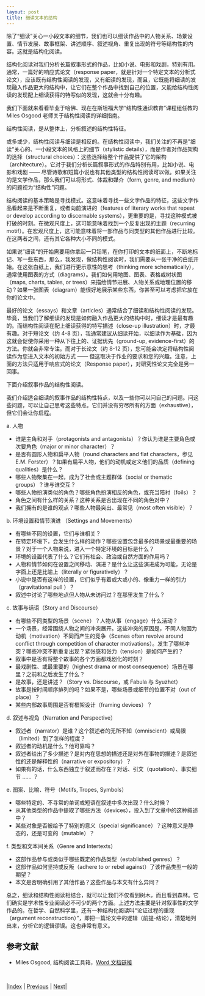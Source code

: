 ```yaml
---
layout: post
title: 细读文本的结构
---
```


除了“细读”关心一小段文本的细节，我们也可以细读作品中的人物关系、场景设置、情节发展、故事框架、讲述顺序、叙述视角、重复出现的符号等结构性的内容。这就是结构化阅读。

结构化阅读对我们分析长篇叙事形式的作品，比如小说、电影和戏剧，特别有用。通常，一篇好的响应式论文（response paper，就是针对一个特定文本的分析式论文），应该既有结构性阅读的发现，又有细读的发现，而且，它既能将细读的发现融入作品更大的结构中，让它们在整个作品中找到自己的位置，又能给结构性阅读的发现配上细读获得的特写似的发现，这就会十分有趣。

我们下面就来看看毕业于哈佛、现在在斯坦福大学“结构性通识教育”课程组任教的 Miles Osgood 老师关于结构性阅读的详细指南。

结构性阅读，是从整体上，分析叙述的结构性特征。

或多或少，结构性阅读与细读是相反的。在结构性阅读中，我们关注的不再是”细读“关心的、一小段文本的风格上的细节（stylistic details），而是作者对作品架构的选择（structural choices）：这些选择给整个作品提供了它的架构（architecture）。它对于我们分析长篇叙事形式的作品特别有用，比如小说、电影和戏剧 —— 尽管诗歌和短篇小说也有其他类型的结构性阅读可以做。如果关注的是文学作品，那么我们可以将形式、体裁和媒介（form, genre, and medium）的问题视为“结构性”问题。

结构阅读的基本策略是寻找模式。这意味着寻找一些文字作品的特征，这些文字作品看起来是不断重复，或者向前演进的（features of literary works that repeat or develop according to discernable systems），更重要的是，寻找这种模式被打破的时刻。在微观尺度上，这可能意味着找到一个反复出现的主题（recurring motif）。在宏观尺度上，这可能意味着将一部作品与同类型的其他作品进行比较。在这两者之间，还有其它各种大小不同的模式。

如果说”细读“的开始需要用你拿起一只铅笔，在你打印的文本的纸面上，不断地标记、写一些东西，那么，我发现，做结构性阅读时，我们需要从一张干净的白纸开始。在这张白纸上，我们进行更示意性的思考（thinking more schematically），通常使用图表的方式（diagrams）。我们如何用地图、图表、表格或树状图（maps, charts, tables, or trees）来描绘情节进展、人物关系或地理位置的移动？如果一张图表（diagram）能很好地展示某些东西，你甚至可以考虑把它放在你的论文中。

最好的论文（essays）和文章（articles）通常结合了细读和结构性阅读的发现。毕竟，当我们了解细读的发现是如何融入作品更大的结构中时，细读才是最有趣的。而结构性阅读在配上细读获得的特写描述（close-up illustration）时，才最有趣。对于短论文（约 4-8 页），我通常建议从细读开始，以细读作为基础，因为这就会促使你采用一种从下往上的、证据优先（ground-up, evidence-first）的方法。你就会非常专注。而对于长论文（约 8-12 页），您可能会决定将结构性阅读作为您进入文本的初始方式 —— 但这取决于作业的要求和您的兴趣。注意，上面的方法只适用于响应式的论文（Response paper），对研究性论文完全是另一回事。

下面介绍叙事作品的结构性阅读。

我们介绍适合细读的叙事作品的结构性特点，以及一些你可以问自己的问题。问这些问题，可以让自己思考这些特点。它们并没有穷尽所有的方面（exhaustive），但它们会让你启程。

a. 人物

- 谁是主角和对手（protagonists and antagonists）？你认为谁是主要角色或次要角色（major or minor character）？
- 是否有圆形人物和扁平人物（round characters and flat characters，参见 E.M. Forster）？如果有扁平人物，他们的动机或定义他们的品质（defining qualities）是什么？
- 哪些人物聚集在一起，成为了社会或主题群体（social or thematic groups）？谁与谁交互？
- 哪些人物扮演类似的角色？哪些角色扮演相反的角色，或充当陪衬（foils）？
- 角色之间有什么样的关系？这种关系是否出现在不同的角色对中？
- 我们拥有的是谁的观点？哪些人物最突出、最常见（most often visible）？

b. 环境设置和情节演进 （Settings and Movements）

- 有哪些不同的设置，它们与谁相关？
- 在特定环境下，会发生什么样的动作？哪些设置包含最多的场景或最重要的场景？对于一个人物来说，进入一个特定环境的目标是什么？
- 环境的设置代表了什么？它们有社会、政治或自然方面的作用吗？
- 人物和情节如何在设置之间移动、演进？是什么让这些演进成为可能，无论是字面上还是比喻上（literally or figuratively）？
- 小说中是否有这样的设置，它们似乎有着或大或小的、像重力一样的引力（gravitational pull ）？
- 叙述中讨论了哪些地点但人物从未访问过？在那里发生了什么？

c. 故事与话语（Story and Discourse）

- 有哪些不同类型的场景（scene）？人物从事（engage）什么活动？
- 一个场景，经常围绕人物之间的冲突展开。这些冲突的原因是，不同人物因为动机（motivation）不同而产生的竞争（Scenes often revolve around conflict through competition of character motivations）。发生了哪些冲突？哪些冲突不断重复出现？紧张感和张力（tension）是如何产生的？
- 叙事中是否有将整个故事的各个方面都戏剧化的时刻？
- 最戏剧性、或最重要的（highest drama or most consequence）场景在哪里？之前和之后发生了什么？
- 是故事，还是讲述？（Story vs. Discourse，或 Fabula 与 Syuzhet）
- 故事是按时间顺序排列的吗？如果不是，哪些场景或细节的位置不对（out of place）？
- 某些内部故事周围是否有框架设计（framing devices）？

d. 叙述与视角（Narration and Perspective）

- 叙述者（narrator）是谁？这个叙述者的无所不知（omniscient）或局限（limited）到了怎样的程度？
- 叙述者的动机是什么？他可靠吗？
- 叙述者给出了多少描述？是对内在思想的描述还是对外在事物的描述？是叙述性的还是解释性的（narrative or expository）？
- 如果有的话，什么东西独立于叙述而存在？对话、引文（quotation）、事实细节 …… ？

e. 图案、比喻、符号（Motifs, Tropes, Symbols）

- 哪些特定的、不寻常的单词或短语在叙述中多次出现？什么时候？
- 从其他类型的作品中提取了哪些方法（devices），投入到了文章中的这种叙述中？
- 某些对象是否被给予了特别的意义（special significance）？这种意义是静态的，还是可变的（mutable）？

f. 类型和文本间关系（Genre and Intertexts）

- 这部作品参与或类似于哪些既定的作品类型（established genres）？
- 这部作品如何坚持或反叛（adhere to or rebel against）了该作品类型一般的期望？
- 本文是否明确引用了其他作品？这些作品与本文有什么异同？

总之，细读和结构性阅读相结合，就可以让我们不仅看到树木，而且看到森林。它们确实是学术性专业阅读必不可少的两个方面。上述方法主要是针对叙事性的文学作品的。在哲学、自然科学里，还有一种结构化阅读叫“论证过程的重现（argument reconstruction）”，即把一篇论文中的逻辑（前提-结论），清楚地列出来，分析它的逻辑谬误。这也非常有意义。

## 参考文献

- Miles Osgood, 结构阅读工具箱，[Word 文档链接](https://www.milesosgood.com/s/Structural-Reading-Toolbox.doc)

<br/>

|[Index](../) | [Previous](1-6-find-new) | [Next](2-0-art)|
